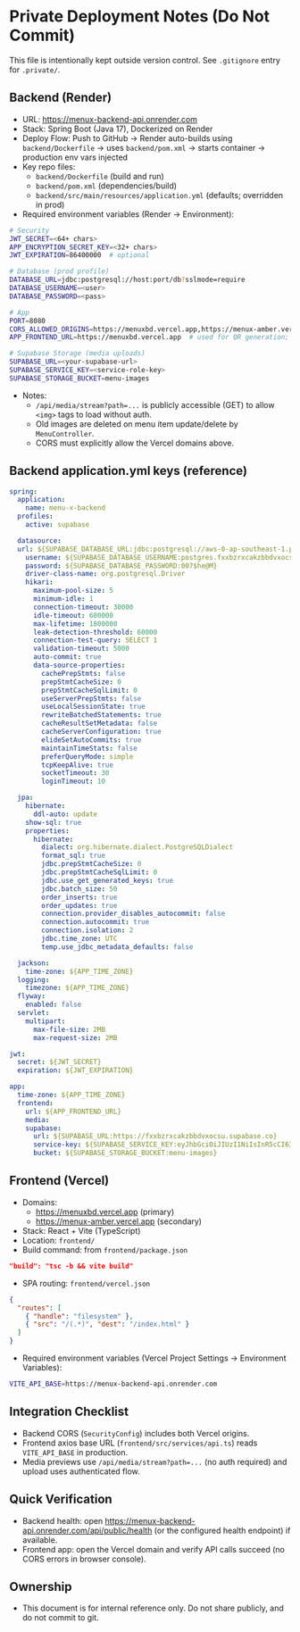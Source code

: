 # Private Deployment Notes (Do Not Commit)

This file is intentionally kept outside version control. See `.gitignore` entry for `.private/`.

## Backend (Render)
- URL: https://menux-backend-api.onrender.com
- Stack: Spring Boot (Java 17), Dockerized on Render
- Deploy Flow: Push to GitHub → Render auto-builds using `backend/Dockerfile` → uses `backend/pom.xml` → starts container → production env vars injected
- Key repo files:
  - `backend/Dockerfile` (build and run)
  - `backend/pom.xml` (dependencies/build)
  - `backend/src/main/resources/application.yml` (defaults; overridden in prod)
- Required environment variables (Render → Environment):
```bash
# Security
JWT_SECRET=<64+ chars>
APP_ENCRYPTION_SECRET_KEY=<32+ chars>
JWT_EXPIRATION=86400000  # optional

# Database (prod profile)
DATABASE_URL=jdbc:postgresql://host:port/db?sslmode=require
DATABASE_USERNAME=<user>
DATABASE_PASSWORD=<pass>

# App
PORT=8080
CORS_ALLOWED_ORIGINS=https://menuxbd.vercel.app,https://menux-amber.vercel.app
APP_FRONTEND_URL=https://menuxbd.vercel.app  # used for QR generation; choose primary

# Supabase Storage (media uploads)
SUPABASE_URL=<your-supabase-url>
SUPABASE_SERVICE_KEY=<service-role-key>
SUPABASE_STORAGE_BUCKET=menu-images
```
- Notes:
  - `/api/media/stream?path=...` is publicly accessible (GET) to allow `<img>` tags to load without auth.
  - Old images are deleted on menu item update/delete by `MenuController`.
  - CORS must explicitly allow the Vercel domains above.

## Backend application.yml keys (reference)

```yaml
spring:
  application:
    name: menu-x-backend
  profiles:
    active: supabase

  datasource:
  url: ${SUPABASE_DATABASE_URL:jdbc:postgresql://aws-0-ap-southeast-1.pooler.supabase.com:6543/postgres?sslmode=require&preferQueryMode=simple}
    username: ${SUPABASE_DATABASE_USERNAME:postgres.fxxbzrxcakzbbdvxocsu}
    password: ${SUPABASE_DATABASE_PASSWORD:007$he@M}
    driver-class-name: org.postgresql.Driver
    hikari:
      maximum-pool-size: 5
      minimum-idle: 1
      connection-timeout: 30000
      idle-timeout: 600000
      max-lifetime: 1800000
      leak-detection-threshold: 60000
      connection-test-query: SELECT 1
      validation-timeout: 5000
      auto-commit: true
      data-source-properties:
        cachePrepStmts: false
        prepStmtCacheSize: 0
        prepStmtCacheSqlLimit: 0
        useServerPrepStmts: false
        useLocalSessionState: true
        rewriteBatchedStatements: true
        cacheResultSetMetadata: false
        cacheServerConfiguration: true
        elideSetAutoCommits: true
        maintainTimeStats: false
        preferQueryMode: simple
        tcpKeepAlive: true
        socketTimeout: 30
        loginTimeout: 10

  jpa:
    hibernate:
      ddl-auto: update
    show-sql: true
    properties:
      hibernate:
        dialect: org.hibernate.dialect.PostgreSQLDialect
        format_sql: true
        jdbc.prepStmtCacheSize: 0
        jdbc.prepStmtCacheSqlLimit: 0
        jdbc.use_get_generated_keys: true
        jdbc.batch_size: 50
        order_inserts: true
        order_updates: true
        connection.provider_disables_autocommit: false
        connection.autocommit: true
        connection.isolation: 2
        jdbc.time_zone: UTC
        temp.use_jdbc_metadata_defaults: false

  jackson:
    time-zone: ${APP_TIME_ZONE}
  logging:
    timezone: ${APP_TIME_ZONE}
  flyway:
    enabled: false
  servlet:
    multipart:
      max-file-size: 2MB
      max-request-size: 2MB

jwt:
  secret: ${JWT_SECRET}
  expiration: ${JWT_EXPIRATION}

app:
  time-zone: ${APP_TIME_ZONE}
  frontend:
    url: ${APP_FRONTEND_URL}
    media:
    supabase:
      url: ${SUPABASE_URL:https://fxxbzrxcakzbbdvxocsu.supabase.co}
      service-key: ${SUPABASE_SERVICE_KEY:eyJhbGciOiJIUzI1NiIsInR5cCI6IkpXVCJ9.eyJpc3MiOiJzdXBhYmFzZSIsInJlZiI6ImZ4eGJ6cnhjYWt6YmJkdnhvY3N1Iiwicm9sZSI6InNlcnZpY2Vfcm9sZSIsImlhdCI6MTc1NDg0MDc0MiwiZXhwIjoyMDcwNDE2NzQyfQ.D3T6cY6Qp6Uqb2jlsFyAVsRs1A8UGfyTt63PkvZqmho}
      bucket: ${SUPABASE_STORAGE_BUCKET:menu-images}
```

## Frontend (Vercel)
- Domains:
  - https://menuxbd.vercel.app (primary)
  - https://menux-amber.vercel.app (secondary)
- Stack: React + Vite (TypeScript)
- Location: `frontend/`
- Build command: from `frontend/package.json`
```json
"build": "tsc -b && vite build"
```
- SPA routing: `frontend/vercel.json`
```json
{
  "routes": [
    { "handle": "filesystem" },
    { "src": "/(.*)", "dest": "/index.html" }
  ]
}
```
- Required environment variables (Vercel Project Settings → Environment Variables):
```bash
VITE_API_BASE=https://menux-backend-api.onrender.com
```

## Integration Checklist
- Backend CORS (`SecurityConfig`) includes both Vercel origins.
- Frontend axios base URL (`frontend/src/services/api.ts`) reads `VITE_API_BASE` in production.
- Media previews use `/api/media/stream?path=...` (no auth required) and upload uses authenticated flow.

## Quick Verification
- Backend health: open https://menux-backend-api.onrender.com/api/public/health (or the configured health endpoint) if available.
- Frontend app: open the Vercel domain and verify API calls succeed (no CORS errors in browser console).

## Ownership
- This document is for internal reference only. Do not share publicly, and do not commit to git.
